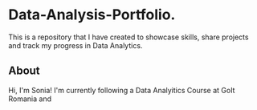 # Data-Analysis-Portfolio.
This is a repository that I have created to showcase skills, share projects and track my progress in Data Analytics.
## About
Hi, I'm Sonia!
  I'm currently following a Data Analyitics Course at GoIt Romania and 
